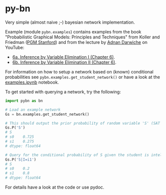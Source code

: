 # py-bn
Very simple (almost naive ;-) bayesian network implementation.

Example (module `pybn.examples`) contains examples from the book "Probabilistic Graphical Models: Principles and Techniques" from Koller and Friedman ([PGM Stanford](http://pgm.stanford.edu)) and from the lecture by [Adnan Darwiche](http://web.cs.ucla.edu/~darwiche/) on YouTube: 
* [6a. Inference by Variable Elimination I (Chapter 6)](https://www.youtube.com/watch?v=7oRReD_ayWo).
* [6b. Inference by Variable Elimination II (Chapter 6)](https://www.youtube.com/watch?v=QSSmx1ndUvg).

For information on how to setup a network based on (known) conditional probabilities see `pybn.examples.get_student_network()` or have a look at the [examples.ipynb](examples.ipynb) notebook.

To get started with querying a network, try the following:
```python
import pybn as bn

# Load an example network
Gs = bn.examples.get_student_network()

# This should output the prior probability of random variable 'S' (SAT score).
Gs.P('S')
# S
# s0    0.725
# s1    0.275
# dtype: float64

# Query for the conditional probability of S given the student is intelligent.
Gs.P('S|I=i1')
# S
# s0    0.2
# s1    0.8
# dtype: float64
```

For details have a look at the code or use pydoc.

